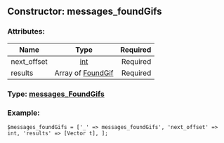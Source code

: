 ## Constructor: messages\_foundGifs  

### Attributes:

| Name     |    Type       | Required |
|----------|:-------------:|---------:|
|next\_offset|[int](../types/int.md) | Required|
|results|Array of [FoundGif](../types/FoundGif.md) | Required|


### Type: [messages\_FoundGifs](../types/messages\_FoundGifs.md)

### Example:


```
$messages_foundGifs = ['_' => messages_foundGifs', 'next_offset' => int, 'results' => [Vector t], ];
```